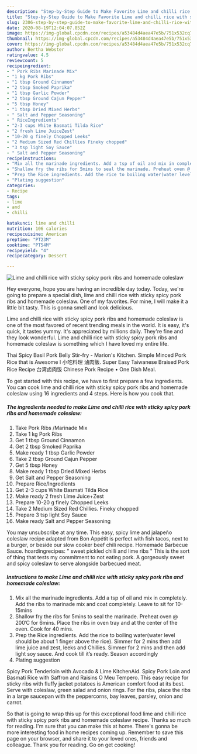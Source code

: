 ```yaml
---
description: "Step-by-Step Guide to Make Favorite Lime and chilli rice with sticky spicy pork ribs and homemade coleslaw"
title: "Step-by-Step Guide to Make Favorite Lime and chilli rice with sticky spicy pork ribs and homemade coleslaw"
slug: 2306-step-by-step-guide-to-make-favorite-lime-and-chilli-rice-with-sticky-spicy-pork-ribs-and-homemade-coleslaw
date: 2020-08-19T12:04:07.852Z
image: https://img-global.cpcdn.com/recipes/a53484d4aea47e5b/751x532cq70/lime-and-chilli-rice-with-sticky-spicy-pork-ribs-and-homemade-coleslaw-recipe-main-photo.jpg
thumbnail: https://img-global.cpcdn.com/recipes/a53484d4aea47e5b/751x532cq70/lime-and-chilli-rice-with-sticky-spicy-pork-ribs-and-homemade-coleslaw-recipe-main-photo.jpg
cover: https://img-global.cpcdn.com/recipes/a53484d4aea47e5b/751x532cq70/lime-and-chilli-rice-with-sticky-spicy-pork-ribs-and-homemade-coleslaw-recipe-main-photo.jpg
author: Bertha Webster
ratingvalue: 4.5
reviewcount: 5
recipeingredient:
- " Pork Ribs Marinade Mix"
- "1 kg Pork Ribs"
- "1 tbsp Ground Cinnamon"
- "2 tbsp Smoked Paprika"
- "1 tbsp Garlic Powder"
- "2 tbsp Ground Cajun Pepper"
- "5 tbsp Honey"
- "1 tbsp Dried Mixed Herbs"
- " Salt and Pepper Seasoning"
- " RiceIngredients"
- "2-3 cups White Basmati Tilda Rice"
- "2 fresh Lime JuiceZest"
- "10-20 g finely Chopped Leeks"
- "2 Medium Sized Red Chillies Fineky chopped"
- "3 tsp light Soy Sauce"
- " Salt and Pepper Seasoning"
recipeinstructions:
- "Mix all the marinade ingredients. Add a tsp of oil and mix in completely. Add the ribs to marinade mix and coat completely. Leave to sit for 10-15mins"
- "Shallow fry the ribs for 5mins to seal the marinade. Preheat oven @ 200’C for 6mins. Place the ribs in oven tray and at the center of the oven. Cook for 40 mins."
- "Prep the Rice ingredients. Add the rice to boiling water(water level should be about 1 finger above the rice). Simmer for 2 mins then add lime juice and zest, leeks and Chillies. Simmer for 2 mins and then add light soy sauce. And cook till it’s ready. Season accordingly"
- "Plating suggestion"
categories:
- Recipe
tags:
- lime
- and
- chilli

katakunci: lime and chilli 
nutrition: 106 calories
recipecuisine: American
preptime: "PT23M"
cooktime: "PT54M"
recipeyield: "4"
recipecategory: Dessert

---
```



![Lime and chilli rice with sticky spicy pork ribs and homemade coleslaw](https://img-global.cpcdn.com/recipes/a53484d4aea47e5b/751x532cq70/lime-and-chilli-rice-with-sticky-spicy-pork-ribs-and-homemade-coleslaw-recipe-main-photo.jpg)

Hey everyone, hope you are having an incredible day today. Today, we're going to prepare a special dish, lime and chilli rice with sticky spicy pork ribs and homemade coleslaw. One of my favorites. For mine, I will make it a little bit tasty. This is gonna smell and look delicious.

Lime and chilli rice with sticky spicy pork ribs and homemade coleslaw is one of the most favored of recent trending meals in the world. It is easy, it's quick, it tastes yummy. It's appreciated by millions daily. They're fine and they look wonderful. Lime and chilli rice with sticky spicy pork ribs and homemade coleslaw is something which I have loved my entire life.

Thai Spicy Basil Pork Belly Stir-fry - Marion&#39;s Kitchen. Simple Minced Pork Rice that is Awesome l 小吃料理 滷肉飯. Super Easy Taiwanese Braised Pork Rice Recipe 台湾卤肉饭 Chinese Pork Recipe • One Dish Meal.


To get started with this recipe, we have to first prepare a few ingredients. You can cook lime and chilli rice with sticky spicy pork ribs and homemade coleslaw using 16 ingredients and 4 steps. Here is how you cook that.

<!--inarticleads1-->

##### The ingredients needed to make Lime and chilli rice with sticky spicy pork ribs and homemade coleslaw:

1. Take  Pork Ribs /Marinade Mix
1. Take 1 kg Pork Ribs
1. Get 1 tbsp Ground Cinnamon
1. Get 2 tbsp Smoked Paprika
1. Make ready 1 tbsp Garlic Powder
1. Take 2 tbsp Ground Cajun Pepper
1. Get 5 tbsp Honey
1. Make ready 1 tbsp Dried Mixed Herbs
1. Get  Salt and Pepper Seasoning
1. Prepare  Rice/Ingredients
1. Get 2-3 cups White Basmati Tilda Rice
1. Make ready 2 fresh Lime Juice+Zest
1. Prepare 10-20 g finely Chopped Leeks
1. Take 2 Medium Sized Red Chillies. Fineky chopped
1. Prepare 3 tsp light Soy Sauce
1. Make ready  Salt and Pepper Seasoning


You may unsubscribe at any time. This easy, spicy lime and jalapeño coleslaw recipe adapted from Bon Appétit is perfect with fish tacos, next to a burger, or beside our slow cooker beef chili recipe. Homemade Barbecue Sauce. hoardingrecipes: &#34; sweet pickled chilli and lime ribs &#34; This is the sort of thing that tests my commitment to not eating pork. A gorgeously sweet and spicy coleslaw to serve alongside barbecued meat. 

<!--inarticleads2-->

##### Instructions to make Lime and chilli rice with sticky spicy pork ribs and homemade coleslaw:

1. Mix all the marinade ingredients. Add a tsp of oil and mix in completely. Add the ribs to marinade mix and coat completely. Leave to sit for 10-15mins
1. Shallow fry the ribs for 5mins to seal the marinade. Preheat oven @ 200’C for 6mins. Place the ribs in oven tray and at the center of the oven. Cook for 40 mins.
1. Prep the Rice ingredients. Add the rice to boiling water(water level should be about 1 finger above the rice). Simmer for 2 mins then add lime juice and zest, leeks and Chillies. Simmer for 2 mins and then add light soy sauce. And cook till it’s ready. Season accordingly
1. Plating suggestion


Spicy Pork Tenderloin with Avocado &amp; Lime KitchenAid. Spicy Pork Loin and Basmati Rice with Saffron and Raisins O Meu Tempero. This easy recipe for sticky ribs with fluffy jacket potatoes is American comfort food at its best. Serve with coleslaw, green salad and onion rings. For the ribs, place the ribs in a large saucepan with the peppercorns, bay leaves, parsley, onion and carrot. 

So that is going to wrap this up for this exceptional food lime and chilli rice with sticky spicy pork ribs and homemade coleslaw recipe. Thanks so much for reading. I'm sure that you can make this at home. There's gonna be more interesting food in home recipes coming up. Remember to save this page on your browser, and share it to your loved ones, friends and colleague. Thank you for reading. Go on get cooking!
